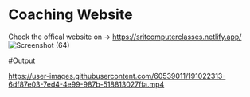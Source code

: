 # Coaching Website


Check the offical website on ->  https://sritcomputerclasses.netlify.app/
![Screenshot (64)](https://user-images.githubusercontent.com/60539011/191022643-c0f5caa8-64b2-4eef-8000-fb4deffc6d45.png)

#Output

https://user-images.githubusercontent.com/60539011/191022313-6df87e03-7ed4-4e99-987b-518813027ffa.mp4


